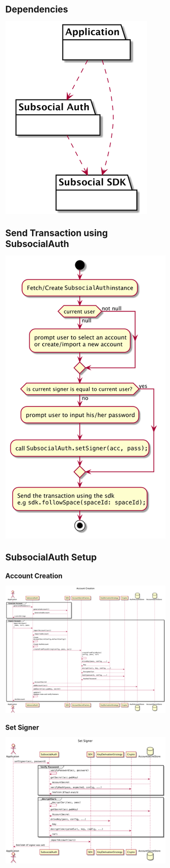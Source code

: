 # Dependencies 
![](./source/out/docs/source/dependencies/dependencies.png)
# Send Transaction using SubsocialAuth
![](./source/out/docs/source/flow/flow.png)



# SubsocialAuth Setup
## Account Creation
![](./source/out/docs/source/sequence/create_account.png)

## Set Signer
![](./source/out/docs/source/sequence/set_signer.png)